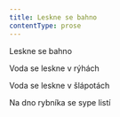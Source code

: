 ```yaml
---
title: Leskne se bahno
contentType: prose
---
```


Leskne se bahno

Voda se leskne v rýhách

Voda se leskne v šlápotách

Na dno rybníka se sype listí
